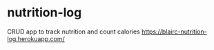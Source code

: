 # nutrition-log
CRUD app to track nutrition and count calories
https://blairc-nutrition-log.herokuapp.com/
